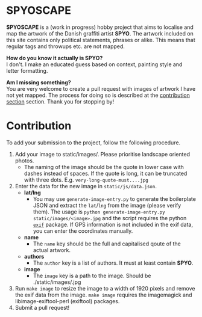 # SPYOSCAPE

**SPYOSCAPE** is a (work in progress) hobby project that aims to localise and map the artwork of the Danish graffiti artist **SPYO**. The artwork included on this site contains only political statements, phrases or alike. This means that regular tags and throwups etc. are not mapped.

**How do you know it actually is SPYO?**  
I don't. I make an educated guess based on context, painting style and letter formatting.

**Am I missing something?**  
You are very welcome to create a pull request with images of artwork I have not yet mapped. The process for doing so is described at the [contribution section](#contribution) section. Thank you for stopping by!

# Contribution
To add your submission to the project, follow the following procedure.

1. Add your image to static/images/. Please prioritise landscape oriented photos.
   - The naming of the image should be the quote in lower case with dashes instead of spaces. If the quote is long, it can be truncated with three dots. E.g. `very-long-quote-must....jpg`
3. Enter the data for the new image in `static/js/data.json`.
   - **lat/lng**
     - You may use `generate-image-entry.py` to generate the boilerplate JSON and extract the `lat`/`lng` from the image (please verify them). The usage is `python generate-image-entry.py static/images/<image>.jpg` and the script requires the python [`exif`](https://pypi.org/project/exif/) package. If GPS information is not included in the exif data, you can enter the coordinates manually.
   - **name**
     - The `name` key should be the full and capitalised qoute of the actual artwork.
   - **authors**
     - The `author` key is a list of authors. It must at least contain **SPYO**.
   - **image**
      - The `image` key is a path to the image. Should be ./static/images/<your-image>.jpg
5. Run `make image` to resize the image to a width of 1920 pixels and remove the exif data from the image. `make image` requires the imagemagick and libimage-exiftool-perl (exiftool) packages.
6. Submit a pull request!
